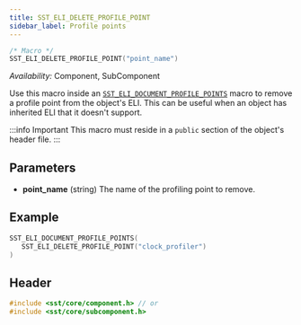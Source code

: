 ```yaml
---
title: SST_ELI_DELETE_PROFILE_POINT
sidebar_label: Profile points
---
```


```cpp
/* Macro */
SST_ELI_DELETE_PROFILE_POINT("point_name")
```

*Availability:* Component, SubComponent

Use this macro inside an [`SST_ELI_DOCUMENT_PROFILE_POINTS`](../document/sst_eli_document_profile_points) macro to remove a profile point from the object's ELI. This can be useful when an object has inherited ELI that it doesn't support. 

:::info Important
This macro must reside in a `public` section of the object's header file.
:::

## Parameters

* **point_name** (string) The name of the profiling point to remove.

## Example

```cpp
SST_ELI_DOCUMENT_PROFILE_POINTS(
   SST_ELI_DELETE_PROFILE_POINT("clock_profiler")
)
```

## Header
```cpp
#include <sst/core/component.h> // or
#include <sst/core/subcomponent.h>
```
